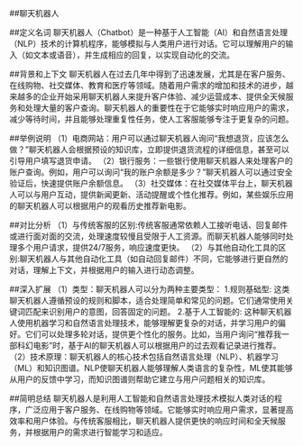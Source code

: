 ##聊天机器人

##定义名词
聊天机器人（Chatbot）是一种基于人工智能（AI）和自然语言处理（NLP）技术的计算机程序，能够模拟与人类用户进行对话。它可以理解用户的输入（如文本或语音），并生成相应的回复，以实现自动化的交流。

##背景和上下文
聊天机器人在过去几年中得到了迅速发展，尤其是在客户服务、在线购物、社交媒体、教育和医疗等领域。随着用户需求的增加和技术的进步，越来越多的企业开始采用聊天机器人来提升客户体验、减少运营成本、提供全天候服务和处理大量的客户查询。聊天机器人的重要性在于它能够实时响应用户的需求，减少等待时间，并且能够处理重复性任务，使人工客服能够专注于更复杂的问题。

##举例说明
 （1）电商网站：用户可以通过聊天机器人询问“我想退货，应该怎么做？”聊天机器人会根据预设的知识库，立即提供退货流程的详细信息，甚至可以引导用户填写退货申请。
 （2）银行服务：一些银行使用聊天机器人来处理客户的账户查询。例如，用户可以询问“我的账户余额是多少？”聊天机器人可以通过安全验证后，快速提供账户余额信息。
 （3）社交媒体：在社交媒体平台上，聊天机器人可以与用户互动，提供新闻更新、活动提醒或个性化推荐。例如，某些娱乐应用的聊天机器人可以根据用户的观看历史推荐新电影。

##对比分析
（1）与传统客服的区别:传统客服通常依赖人工接听电话、回复邮件或进行面对面的交流，处理速度较慢且受限于人工资源。而聊天机器人能够同时处理多个用户请求，提供24/7服务，响应速度更快。
（2）与其他自动化工具的区别:聊天机器人与其他自动化工具（如自动回复邮件）不同，它能够进行更自然的对话，理解上下文，并根据用户的输入进行动态调整。

##深入扩展
（1）类型：聊天机器人可以分为两种主要类型：
    1.规则基础型: 这类聊天机器人遵循预设的规则和脚本，适合处理简单和常见的问题。它们通常使用关键词匹配来识别用户的意图，回答固定的问题。
    2.基于人工智能的: 这种聊天机器人使用机器学习和自然语言处理技术，能够理解更复杂的对话，并学习用户的偏好。它们可以处理多轮对话，提供更个性化的服务。比如，当用户询问“推荐我一部科幻电影”时，基于AI的聊天机器人可以根据用户的过去观看记录进行推荐。
（2）技术原理：聊天机器人的核心技术包括自然语言处理（NLP）、机器学习（ML）和知识图谱。NLP使聊天机器人能够理解人类语言的复杂性，ML使其能够从用户的反馈中学习，而知识图谱则帮助它建立与用户问题相关的知识库。

##简明总结
聊天机器人是利用人工智能和自然语言处理技术模拟人类对话的程序，广泛应用于客户服务、在线购物等领域。它能够实时响应用户需求，显著提高效率和用户体验。与传统客服相比，聊天机器人提供更快的响应时间和全天候服务，并根据用户的需求进行智能学习和适应。
